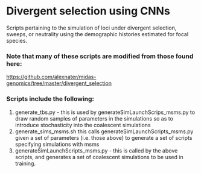 # Divergent selection using CNNs
Scripts pertaining to the simulation of loci under divergent selection, sweeps, or neutrality using the demographic histories estimated for focal species. 

### Note that many of these scripts are modified from those found here: 
https://github.com/alexnater/midas-genomics/tree/master/divergent_selection 

### Scripts include the following:
1) generate_tbs.py - this is used by generateSimLaunchScrips_msms.py to draw random samples of parameters in the simulations so as to introduce stochasticity into the coalescent simulations
2) generate_sims_msms.sh this calls generateSimLaunchScripts_msms.py given a set of parameters (i.e. those above) to generate a set of scripts specifying simulations with msms
3) generateSimLaunchScripts_msms.py - this is called by the above scripts, and generates a set of coalescent simulations to be used in training. 
